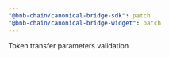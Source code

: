 ```yaml
---
"@bnb-chain/canonical-bridge-sdk": patch
"@bnb-chain/canonical-bridge-widget": patch
---
```


Token transfer parameters validation
